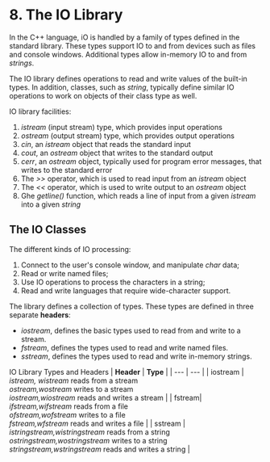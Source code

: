 # 8. The IO Library
In the C++ language, iO is handled by a family of types defined in the
standard library. These types support IO to and from devices such as
files and console windows. Additional types allow in-memory IO to and from
*strings*.

The IO library defines operations to read and write values of the built-in
types. In addition, classes, such as *string*, typically define similar IO
operations to work on objects of their class type as well.

IO library facilities:
1. *istream* (input stream) type, which provides input operations
2. *ostream* (output stream) type, which provides output operations
3. *cin*, an *istream* object that reads the standard input
4. *cout*, an *ostream* object that writes to the standard output
5. *cerr*, an *ostream* object, typically used for program error messages, that
   writes to the standard error
6. The *>>* operator, which is used to read input from an *istream* object
7. The *<<* operator, which is used to write output to an *ostream* object
8. Ghe *getline()* function, which reads a line of input from a given *istream*
   into a given *string*

## The IO Classes
The different kinds of IO processing:
1. Connect to the user's console window, and manipulate *char* data;
2. Read or write named files;
3. Use IO operations to process the characters in a string;
4. Read and write languages that require wide-character support.

The library defines a collection of types. These types are defined in three
separate **headers**:
* *iostream*, defines the basic types used to read from and write to a stream.
* *fstream*, defines the types used to read and write named files.
* *sstream*, defines the types used to read and write in-memory strings.

IO Library Types and Headers
| **Header** | **Type** |
| --- | --- |
| iostream | *istream, wistream* reads from a stream<br>*ostream,wostream* writes to a stream<br>*iostream,wiostream* reads and writes a stream |
| fstream| *ifstream,wifstream* reads from a file<br>*ofstream,wofstream* writes to a file<br>*fstream,wfstream* reads and writes a file |
| sstream | *istringstream,wistringstream* reads from a string<br>*ostringstream,wostringstream* writes to a string<br>*stringstream,wstringstream* reads and writes a string |
